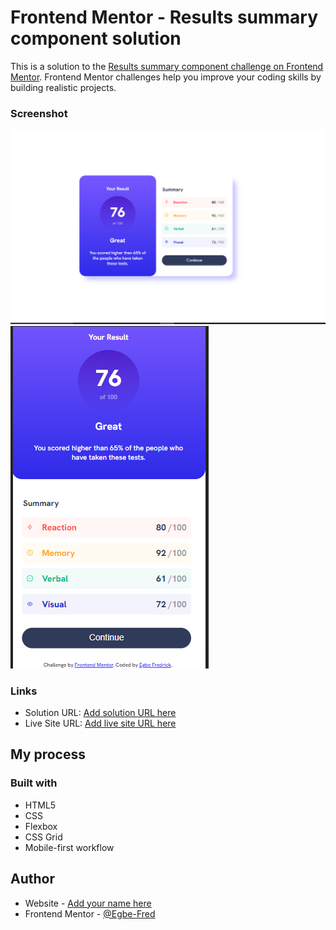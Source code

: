 # Frontend Mentor - Results summary component solution

This is a solution to the [Results summary component challenge on Frontend Mentor](https://www.frontendmentor.io/challenges/results-summary-component-CE_K6s0maV). Frontend Mentor challenges help you improve your coding skills by building realistic projects. 

### Screenshot
![live state](image.png) ![mobile view](image-1.png)
### Links

- Solution URL: [Add solution URL here](https://your-solution-url.com)
- Live Site URL: [Add live site URL here](https://your-live-site-url.com)

## My process

### Built with

- HTML5 
- CSS
- Flexbox
- CSS Grid
- Mobile-first workflow

## Author

- Website - [Add your name here](https://www.your-site.com)
- Frontend Mentor - [@Egbe-Fred](https://www.frontendmentor.io/profile/Egbe-Fred)
